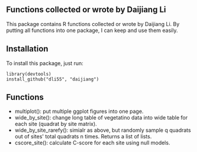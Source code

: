 ## Functions collected or wrote by Daijiang Li

This package contains R functions collected or wrote by Daijiang Li. By putting all functions into one package, I can keep and use them easily.

## Installation
To install this package, just run:

    library(devtools)
    install_github("dli55", "daijiang")
    
## Functions

- multiplot(): put multiple ggplot figures into one page.
- wide_by_site(): change long table of vegetatino data into wide table for each site (quadrat by site matrix).
- wide_by_site_rarefy(): simialr as above, but randomly sample q quadrats out of sites' total quadrats n times. Returns a list of lists.
- cscore_site(): calculate C-score for each site using null models.
    

